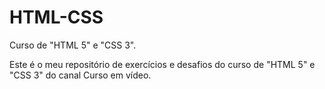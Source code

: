 # HTML-CSS
 Curso de "HTML 5" e "CSS 3".

Este é o meu repositório de exercícios e desafios do curso de "HTML 5" e "CSS 3" do canal Curso em vídeo.